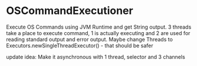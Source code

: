 # OSCommandExecutioner

Execute OS Commands using JVM Runtime and get String output.
3 threads take a place to execute command, 1 is actually executing and 2 are used for reading standard output and error output. 
Maybe change Threads to Executors.newSingleThreadExecutor() - that should be safer

update idea:
Make it asynchronous with 1 thread, selector and 3 channels
